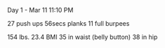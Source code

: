 Day 1 - Mar 11
11:10 PM

27 push ups
56secs planks
11 full burpees

154 lbs.
23.4 BMI
35 in waist (belly button)
38 in hip
